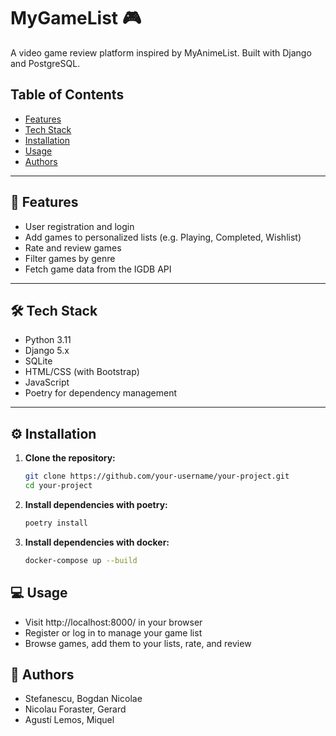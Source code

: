 # MyGameList 🎮

A video game review platform inspired by MyAnimeList. Built with Django and PostgreSQL.

## Table of Contents

- [Features](#features)
- [Tech Stack](#tech-stack)
- [Installation](#installation)
- [Usage](#usage)
- [Authors](#authors)

---

## 🚀 Features

- User registration and login
- Add games to personalized lists (e.g. Playing, Completed, Wishlist)
- Rate and review games
- Filter games by genre
- Fetch game data from the IGDB API

---

## 🛠 Tech Stack

- Python 3.11
- Django 5.x
- SQLite
- HTML/CSS (with Bootstrap)
- JavaScript
- Poetry for dependency management

---

## ⚙️ Installation

1. **Clone the repository:**
   ```bash
   git clone https://github.com/your-username/your-project.git
   cd your-project
2. **Install dependencies with poetry:**
   ```bash
   poetry install
3. **Install dependencies with docker:**
   ```bash
   docker-compose up --build
   
## 💻 Usage

- Visit http://localhost:8000/ in your browser
- Register or log in to manage your game list
- Browse games, add them to your lists, rate, and review

## 👥 Authors

- Stefanescu, Bogdan Nicolae
- Nicolau Foraster, Gerard
- Agustí Lemos, Miquel
